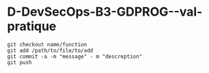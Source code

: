 # D-DevSecOps-B3-GDPROG--val-pratique
```shell
git checkout name/function
git add /path/to/file/to/add
git commit -a -m "message" - m "descreption"
git push
``` 
